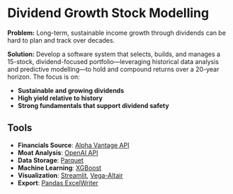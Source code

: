 # Dividend Growth Stock Modelling

**Problem:** Long-term, sustainable income growth through dividends can be hard to plan and track over decades.

**Solution:** Develop a software system that selects, builds, and manages a 15-stock, dividend-focused portfolio—leveraging historical data analysis and predictive modelling—to hold and compound returns over a 20-year horizon. The focus is on:

* **Sustainable and growing dividends**
* **High yield relative to history**
* **Strong fundamentals that support dividend safety**
  

## Tools
- **Financials Source**: [Alpha Vantage API](https://www.alphavantage.co/)
- **Moat Analysis**: [OpenAI API](https://openai.com/api/)
- **Data Storage**: [Parquet](https://parquet.apache.org/)
- **Machine Learning**: [XGBoost](https://xgboost.readthedocs.io/en/stable/)
- **Visualization**: [Streamlit](https://streamlit.io/), [Vega-Altair](https://altair-viz.github.io/)
- **Export**: [Pandas ExcelWriter](https://pandas.pydata.org/pandas-docs/stable/reference/api/pandas.ExcelWriter.html)

